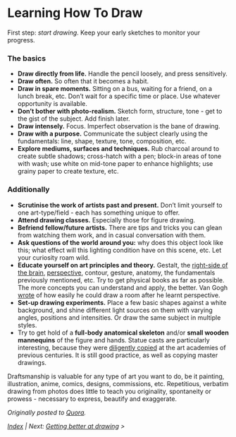 
# Learning How To Draw

First step: *start drawing*. Keep your early sketches to monitor your progress.

### The basics

* **Draw directly from life.** Handle the pencil loosely, and press sensitively.
* **Draw often.** So often that it becomes a habit.
* **Draw in spare moments.** Sitting on a bus, waiting for a friend, on a lunch break, etc. Don’t wait for a specific time or place. Use whatever opportunity is available.
* **Don’t bother with photo-realism.** Sketch form, structure, tone - get to the gist of the subject. Add finish later.
* **Draw intensely.** Focus. Imperfect observation is the bane of drawing.
* **Draw with a purpose.** Communicate the subject clearly using the fundamentals: line, shape, texture, tone, composition, etc.
* **Explore mediums, surfaces and techniques.** Rub charcoal around to create subtle shadows; cross-hatch with a pen; block-in areas of tone with wash; use white on mid-tone paper to enhance highlights; use grainy paper to create texture, etc.

### Additionally

* **Scrutinise the work of artists past and present.** Don’t limit yourself to one art-type/field - each has something unique to offer.
* **Attend drawing classes.** Especially those for figure drawing.
* **Befriend fellow/future artists.** There are tips and tricks you can glean from watching them work, and in casual conversation with them.
* **Ask questions of the world around you:** why does this object look like this; what effect will this lighting condition have on this scene, etc. Let your curiosity roam wild.
* **Educate yourself on art principles and theory.** Gestalt, the [right-side of the brain][1], [perspective][2], contour, gesture, anatomy, the fundamentals previously mentioned, etc. Try to get physical books as far as possible. The more concepts you can understand and apply, the better. Van Gogh [wrote][3] of how easily he could draw a room after he learnt perspective.
* **Set-up drawing experiments.** Place a few basic shapes against a white background, and shine different light sources on them with varying angles, positions and intensities. Or draw the same subject in multiple styles.
* Try to get hold of a **full-body anatomical skeleton** and/or **small wooden mannequins** of the figure and hands. Statue casts are particularly interesting, because they were [diligently copied][4] at the art academies of previous centuries. It is still good practice, as well as copying master drawings.

Draftsmanship is valuable for any type of art you want to do, be it painting, illustration, anime, comics, designs, commissions, etc. Repetitious, verbatim drawing from photos does little to teach you originality, spontaneity or prowess - necessary to express, beautify and exaggerate.

*Originally posted to [Quora](https://www.quora.com/What-is-the-most-effective-way-to-learn-how-to-draw/answer/Shane-Bowman).*

*[Index](README.md) | Next: [Getting better at drawing](2-Getting-Better.md) >*

[1]: http://drawright.com/
[2]: https://issuu.com/beshlaa/docs/perspective_drawing_handbook
[3]: http://www.webexhibits.org/vangogh/letter/11/184.htm
[4]: https://vk.com/doc174101046_174324478?hash=63520daf6ba1f0959b&dl=76664a0100b40bd8e5


